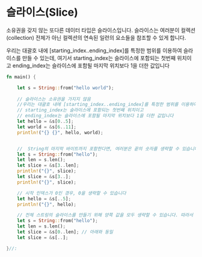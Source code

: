 # 슬라이스(Slice)


소유권을 갖지 않는 또다른 데이터 타입은 슬라이스입니다. 슬라이스는 여러분이 컬렉션(collection) 전체가 아닌 컬렉션의 연속된 일련의 요소들을 참조할 수 있게 합니다.


우리는 대괄호 내에 [starting_index..ending_index]를 특정한 범위를 이용하여 슬라이스를 만들 수 있는데, 여기서 starting_index는 슬라이스에 포함되는 첫번째 위치이고 ending_index는 슬라이스에 포함될 마지막 위치보다 1을 더한 값입니다

```rust
fn main() {

    let s = String::from("hello world");
    
    // 슬라이스는 소유권을 가지지 않음 
    //우리는 대괄호 내에 [starting_index..ending_index]를 특정한 범위를 이용하여 슬라이스를 만들 수  있는데, 여기서 
    // starting_index는 슬라이스에 포함되는 첫번째 위치이고 
    // ending_index는 슬라이스에 포함될 마지막 위치보다 1을 더한 값입니다
    let hello = &s[0..5];
    let world = &s[6..11];
    println!("{} {}", hello, world);


    //  String의 마지막 바이트까지 포함한다면, 여러분은 끝의 숫자를 생략할 수 있습니다. 
    let s = String::from("hello");
    let len = s.len();
    let slice = &s[3..len];
    println!("{}", slice);
    let slice = &s[3..];
    println!("{}", slice);

    // 시작 인덱스가 0인 경우, 0을 생략할 수 있습니다
    let hello = &s[..5];
    println!("{}", hello);

    // 전체 스트링의 슬라이스를 만들기 위해 양쪽 값을 모두 생략할 수 있습니다. 따라서 아래 두 줄의 표현은 동일합니다:
    let s = String::from("hello");
    let len = s.len();
    let slice = &s[0..len]; // 아래와 동일
    let slice = &s[..];

}//:
```

